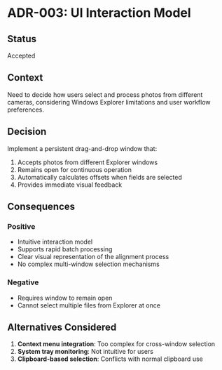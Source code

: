 # ADR-003: UI Interaction Model

## Status
Accepted

## Context
Need to decide how users select and process photos from different cameras, considering Windows Explorer limitations and user workflow preferences.

## Decision
Implement a persistent drag-and-drop window that:
1. Accepts photos from different Explorer windows
2. Remains open for continuous operation
3. Automatically calculates offsets when fields are selected
4. Provides immediate visual feedback

## Consequences
### Positive
- Intuitive interaction model
- Supports rapid batch processing
- Clear visual representation of the alignment process
- No complex multi-window selection mechanisms

### Negative
- Requires window to remain open
- Cannot select multiple files from Explorer at once

## Alternatives Considered
1. **Context menu integration**: Too complex for cross-window selection
2. **System tray monitoring**: Not intuitive for users
3. **Clipboard-based selection**: Conflicts with normal clipboard use